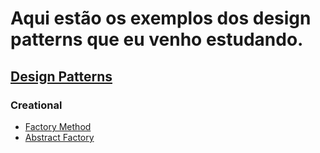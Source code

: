 # Aqui estão os exemplos dos design patterns que eu venho estudando.

## [Design Patterns](https://www.notion.so/kaua-pereira/Design-Patterns-11079d509db38043b885ecde5edf8987)

### Creational
- [Factory Method](https://www.notion.so/kaua-pereira/Factory-11079d509db380c0813acd730eb1c22b)
- [Abstract Factory](https://www.notion.so/kaua-pereira/Abstract-Factory-11079d509db380bdbc24ed0da5f1acfb)
